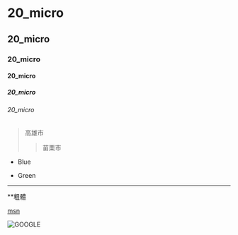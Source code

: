 # 20_micro
## 20_micro
### 20_micro
#### 20_micro
##### 20_micro
###### 20_micro

> 高雄市
>> 苗栗市

* Blue
+ Green

-------

**粗體

[msn](https://www.msn.com/zh-tw)

![GOOGLE](google.jpg"谷歌")
